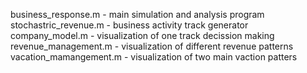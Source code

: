 business_response.m - main simulation and analysis program <br/>
stochastric_revenue.m - business activity track generator <br/>
company_model.m - visualization of one track decission making <br/>
revenue_management.m - visualization of different revenue patterns <br/>
vacation_mamangement.m - visualization of two main vaction patters <br/>
